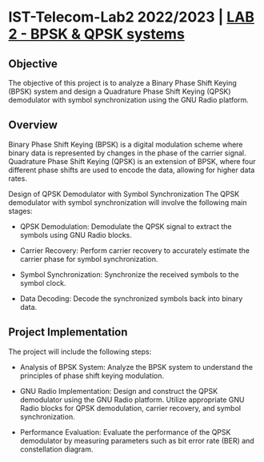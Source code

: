 # IST-Telecom-Lab2 2022/2023 | [LAB 2 - BPSK & QPSK systems](LAB_2_2022.pdf)

## Objective
The objective of this project is to analyze a Binary Phase Shift Keying (BPSK) system and design a Quadrature Phase Shift Keying (QPSK) demodulator with symbol synchronization using the GNU Radio platform.

## Overview
Binary Phase Shift Keying (BPSK) is a digital modulation scheme where binary data is represented by changes in the phase of the carrier signal. Quadrature Phase Shift Keying (QPSK) is an extension of BPSK, where four different phase shifts are used to encode the data, allowing for higher data rates.

Design of QPSK Demodulator with Symbol Synchronization
The QPSK demodulator with symbol synchronization will involve the following main stages:

- QPSK Demodulation: Demodulate the QPSK signal to extract the symbols using GNU Radio blocks.

- Carrier Recovery: Perform carrier recovery to accurately estimate the carrier phase for symbol synchronization.

- Symbol Synchronization: Synchronize the received symbols to the symbol clock.

- Data Decoding: Decode the synchronized symbols back into binary data.

## Project Implementation
The project will include the following steps:

- Analysis of BPSK System: Analyze the BPSK system to understand the principles of phase shift keying modulation.

- GNU Radio Implementation: Design and construct the QPSK demodulator using the GNU Radio platform. Utilize appropriate GNU Radio blocks for QPSK demodulation, carrier recovery, and symbol synchronization.

- Performance Evaluation: Evaluate the performance of the QPSK demodulator by measuring parameters such as bit error rate (BER) and constellation diagram.
